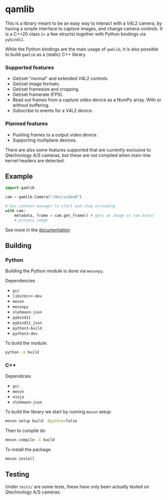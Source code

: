 # qamlib

This is a library meant to be an easy way to interact with a V4L2 camera, by
having a simple interface to capture images, and change camera controls. It is
a C++20 class (+ a few structs) together with Python bindings via `pybind11`.

While the Python bindings are the main usage of `qamlib`, it is also possible to
build `qamlib` as a (static) C++ library.

### Supported features

- Get/set "normal" and extended V4L2 controls.
- Get/set image formats.
- Get/set framesize and cropping.
- Get/set framerate (FPS).
- Read out frames from a capture video device as a NumPy array. With or without
  buffering.
- Subscribe to events for a V4L2 device.

### Planned features

- Pushing frames to a output video device.
- Supporting multiplane devices.

There are also some features supported that are currently exclusive to
Qtechnology A/S cameras, but these are not compiled when main-line kernel
headers are detected.

## Example

```python
import qamlib

cam = qamlib.Camera("/dev/video0")

# Use context manager to start and stop streaming
with cam:
    metadata, frame = cam.get_frame() # gets an image as raw bytes
    # process image
```

See more in the
[documentation](https://qtec.gitlab.io/public/qamlib/index.html)

## Building

### Python

Building the Python module is done via `mesonpy`.

Dependencies

- `gcc`
- `libstdc++-dev`
- `meson`
- `mesonpy`
- `nlohmann-json`
- `pybind11`
- `pybind11_json`
- `python3-build`
- `python3-dev`

To build the module:

```sh
python -m build
```

### C++

Dependicies

- `gcc`
- `meson`
- `ninja`
- `nlohmann-json`

To build the library we start by running `meson` setup:

```sh
meson setup build -Dpython=false
```

Then to compile do

```sh
meson compile -C build
```

To install the package.

```sh
meson install
```

## Testing

Under `tests/` are some tests, these have only been actually tested on
Qtechnology A/S cameras.
